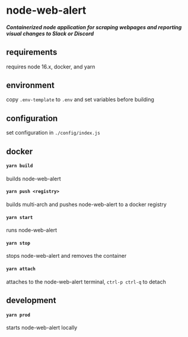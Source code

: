 # node-web-alert
##### Containerized node application for scraping webpages and reporting visual changes to Slack or Discord

## requirements
requires node 16.x, docker, and yarn

## environment
copy `.env-template` to `.env` and set variables before building

## configuration
set configuration in `./config/index.js`

## docker

#### `yarn build`
builds node-web-alert

#### `yarn push <registry>`
builds multi-arch and pushes node-web-alert to a docker registry

#### `yarn start`
runs node-web-alert

#### `yarn stop`
stops node-web-alert and removes the container

#### `yarn attach`
attaches to the node-web-alert terminal, `ctrl-p ctrl-q` to detach

## development

#### `yarn prod`
starts node-web-alert locally
